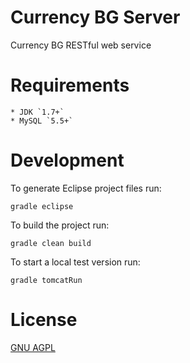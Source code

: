 Currency BG Server
============================

Currency BG RESTful web service

# Requirements

	* JDK `1.7+`
	* MySQL `5.5+`

# Development

To generate Eclipse project files run:

	gradle eclipse

To build the project run:

	gradle clean build

To start a local test version run:

	gradle tomcatRun

# License

[GNU AGPL](LICENSE) 
